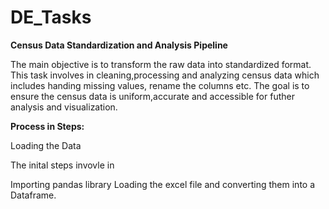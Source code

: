 # DE_Tasks
**Census Data Standardization and Analysis Pipeline**

The main objective is to transform the raw data into standardized format. This task involves in cleaning,processing and analyzing census data which includes handing missing values, rename the columns etc. The goal is to ensure the census data is uniform,accurate and accessible for futher analysis and visualization.

**Process in Steps:**

Loading the Data 

The inital steps invovle in

   Importing pandas library
   Loading the excel file and converting them into a Dataframe.


